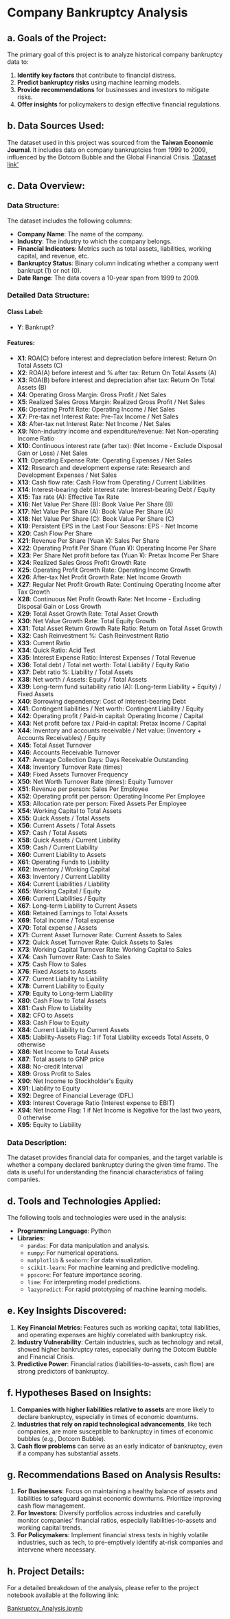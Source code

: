 # Company Bankruptcy Analysis

## a. Goals of the Project:
The primary goal of this project is to analyze historical company bankruptcy data to:
1. **Identify key factors** that contribute to financial distress.
2. **Predict bankruptcy risks** using machine learning models.
3. **Provide recommendations** for businesses and investors to mitigate risks.
4. **Offer insights** for policymakers to design effective financial regulations.

## b. Data Sources Used:
The dataset used in this project was sourced from the **Taiwan Economic Journal**. It includes data on company bankruptcies from 1999 to 2009, influenced by the Dotcom Bubble and the Global Financial Crisis.
['Dataset link'](https://www.kaggle.com/datasets/fedesoriano/company-bankruptcy-prediction)

## c. Data Overview:
### Data Structure:
The dataset includes the following columns:
- **Company Name**: The name of the company.
- **Industry**: The industry to which the company belongs.
- **Financial Indicators**: Metrics such as total assets, liabilities, working capital, and revenue, etc.
- **Bankruptcy Status**: Binary column indicating whether a company went bankrupt (1) or not (0).
- **Date Range**: The data covers a 10-year span from 1999 to 2009.

### Detailed Data Structure:

#### Class Label:
- **Y**: Bankrupt?
#### Features:
- **X1**: ROA(C) before interest and depreciation before interest: Return On Total Assets (C)
- **X2**: ROA(A) before interest and % after tax: Return On Total Assets (A)
- **X3**: ROA(B) before interest and depreciation after tax: Return On Total Assets (B)
- **X4**: Operating Gross Margin: Gross Profit / Net Sales
- **X5**: Realized Sales Gross Margin: Realized Gross Profit / Net Sales
- **X6**: Operating Profit Rate: Operating Income / Net Sales
- **X7**: Pre-tax net Interest Rate: Pre-Tax Income / Net Sales
- **X8**: After-tax net Interest Rate: Net Income / Net Sales
- **X9**: Non-industry income and expenditure/revenue: Net Non-operating Income Ratio
- **X10**: Continuous interest rate (after tax): (Net Income - Exclude Disposal Gain or Loss) / Net Sales
- **X11**: Operating Expense Rate: Operating Expenses / Net Sales
- **X12**: Research and development expense rate: Research and Development Expenses / Net Sales
- **X13**: Cash flow rate: Cash Flow from Operating / Current Liabilities
- **X14**: Interest-bearing debt interest rate: Interest-bearing Debt / Equity
- **X15**: Tax rate (A): Effective Tax Rate
- **X16**: Net Value Per Share (B): Book Value Per Share (B)
- **X17**: Net Value Per Share (A): Book Value Per Share (A)
- **X18**: Net Value Per Share (C): Book Value Per Share (C)
- **X19**: Persistent EPS in the Last Four Seasons: EPS - Net Income
- **X20**: Cash Flow Per Share
- **X21**: Revenue Per Share (Yuan ¥): Sales Per Share
- **X22**: Operating Profit Per Share (Yuan ¥): Operating Income Per Share
- **X23**: Per Share Net profit before tax (Yuan ¥): Pretax Income Per Share
- **X24**: Realized Sales Gross Profit Growth Rate
- **X25**: Operating Profit Growth Rate: Operating Income Growth
- **X26**: After-tax Net Profit Growth Rate: Net Income Growth
- **X27**: Regular Net Profit Growth Rate: Continuing Operating Income after Tax Growth
- **X28**: Continuous Net Profit Growth Rate: Net Income - Excluding Disposal Gain or Loss Growth
- **X29**: Total Asset Growth Rate: Total Asset Growth
- **X30**: Net Value Growth Rate: Total Equity Growth
- **X31**: Total Asset Return Growth Rate Ratio: Return on Total Asset Growth
- **X32**: Cash Reinvestment %: Cash Reinvestment Ratio
- **X33**: Current Ratio
- **X34**: Quick Ratio: Acid Test
- **X35**: Interest Expense Ratio: Interest Expenses / Total Revenue
- **X36**: Total debt / Total net worth: Total Liability / Equity Ratio
- **X37**: Debt ratio %: Liability / Total Assets
- **X38**: Net worth / Assets: Equity / Total Assets
- **X39**: Long-term fund suitability ratio (A): (Long-term Liability + Equity) / Fixed Assets
- **X40**: Borrowing dependency: Cost of Interest-bearing Debt
- **X41**: Contingent liabilities / Net worth: Contingent Liability / Equity
- **X42**: Operating profit / Paid-in capital: Operating Income / Capital
- **X43**: Net profit before tax / Paid-in capital: Pretax Income / Capital
- **X44**: Inventory and accounts receivable / Net value: (Inventory + Accounts Receivables) / Equity
- **X45**: Total Asset Turnover
- **X46**: Accounts Receivable Turnover
- **X47**: Average Collection Days: Days Receivable Outstanding
- **X48**: Inventory Turnover Rate (times)
- **X49**: Fixed Assets Turnover Frequency
- **X50**: Net Worth Turnover Rate (times): Equity Turnover
- **X51**: Revenue per person: Sales Per Employee
- **X52**: Operating profit per person: Operating Income Per Employee
- **X53**: Allocation rate per person: Fixed Assets Per Employee
- **X54**: Working Capital to Total Assets
- **X55**: Quick Assets / Total Assets
- **X56**: Current Assets / Total Assets
- **X57**: Cash / Total Assets
- **X58**: Quick Assets / Current Liability
- **X59**: Cash / Current Liability
- **X60**: Current Liability to Assets
- **X61**: Operating Funds to Liability
- **X62**: Inventory / Working Capital
- **X63**: Inventory / Current Liability
- **X64**: Current Liabilities / Liability
- **X65**: Working Capital / Equity
- **X66**: Current Liabilities / Equity
- **X67**: Long-term Liability to Current Assets
- **X68**: Retained Earnings to Total Assets
- **X69**: Total income / Total expense
- **X70**: Total expense / Assets
- **X71**: Current Asset Turnover Rate: Current Assets to Sales
- **X72**: Quick Asset Turnover Rate: Quick Assets to Sales
- **X73**: Working Capital Turnover Rate: Working Capital to Sales
- **X74**: Cash Turnover Rate: Cash to Sales
- **X75**: Cash Flow to Sales
- **X76**: Fixed Assets to Assets
- **X77**: Current Liability to Liability
- **X78**: Current Liability to Equity
- **X79**: Equity to Long-term Liability
- **X80**: Cash Flow to Total Assets
- **X81**: Cash Flow to Liability
- **X82**: CFO to Assets
- **X83**: Cash Flow to Equity
- **X84**: Current Liability to Current Assets
- **X85**: Liability-Assets Flag: 1 if Total Liability exceeds Total Assets, 0 otherwise
- **X86**: Net Income to Total Assets
- **X87**: Total assets to GNP price
- **X88**: No-credit Interval
- **X89**: Gross Profit to Sales
- **X90**: Net Income to Stockholder's Equity
- **X91**: Liability to Equity
- **X92**: Degree of Financial Leverage (DFL)
- **X93**: Interest Coverage Ratio (Interest expense to EBIT)
- **X94**: Net Income Flag: 1 if Net Income is Negative for the last two years, 0 otherwise
- **X95**: Equity to Liability

### Data Description:
The dataset provides financial data for companies, and the target variable is whether a company declared bankruptcy during the given time frame. The data is useful for understanding the financial characteristics of failing companies.

## d. Tools and Technologies Applied:
The following tools and technologies were used in the analysis:
- **Programming Language**: Python
- **Libraries**:
  - `pandas`: For data manipulation and analysis.
  - `numpy`: For numerical operations.
  - `matplotlib` & `seaborn`: For data visualization.
  - `scikit-learn`: For machine learning and predictive modeling.
  - `ppscore`: For feature importance scoring.
  - `lime`: For interpreting model predictions.
  - `lazypredict`: For rapid prototyping of machine learning models.

## e. Key Insights Discovered:
1. **Key Financial Metrics**: Features such as working capital, total liabilities, and operating expenses are highly correlated with bankruptcy risk.
2. **Industry Vulnerability**: Certain industries, such as technology and retail, showed higher bankruptcy rates, especially during the Dotcom Bubble and Financial Crisis.
3. **Predictive Power**: Financial ratios (liabilities-to-assets, cash flow) are strong predictors of bankruptcy.

## f. Hypotheses Based on Insights:
1. **Companies with higher liabilities relative to assets** are more likely to declare bankruptcy, especially in times of economic downturns.
2. **Industries that rely on rapid technological advancements**, like tech companies, are more susceptible to bankruptcy in times of economic bubbles (e.g., Dotcom Bubble).  
3. **Cash flow problems** can serve as an early indicator of bankruptcy, even if a company has substantial assets.

## g. Recommendations Based on Analysis Results:
1. **For Businesses**: Focus on maintaining a healthy balance of assets and liabilities to safeguard against economic downturns. Prioritize improving cash flow management.
2. **For Investors**: Diversify portfolios across industries and carefully monitor companies' financial ratios, especially liabilities-to-assets and working capital trends.
3. **For Policymakers**: Implement financial stress tests in highly volatile industries, such as tech, to pre-emptively identify at-risk companies and intervene where necessary.

## h. Project Details:

For a detailed breakdown of the analysis, please refer to the project notebook available at the following link:

[Bankruptcy_Analysis.ipynb](https://github.com/perryfalcon0410/Bankruptcy-Analysis/blob/main/Bankruptcy_Analysis.ipynb)
